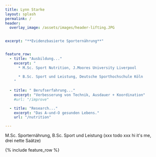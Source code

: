 ```yaml
---
title: Lynn Starke
layout: splash
permalink: /
header:
  overlay_image: /assets/images/header-lifting.JPG
  

excerpt: "**Evidenzbasierte Sporternährung**"


feature_row:
  - title: "Ausbildung..."
    excerpt: "
      * M.Sc. Sport Nutrition, J.Moores University Liverpool
    
      * B.Sc. Sport und Leistung, Deutsche Sporthochschule Köln
    "
    
  - title: " Berufserfahrung..."
    excerpt: "Verbesserung von Technik, Ausdauer + Koordination"
    #url: "/improve"

  - title: "Research..."
    excerpt: "Das A-und-O gesunden Lebens."
    url: "/nutrition"

---
```



M.Sc. Sporternährung, B.Sc. Sport und Leistung (xxx todo xxx hi it's me, drei nette Saätze)


{% include feature_row %}
